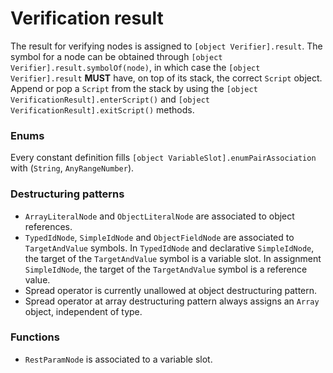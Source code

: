 # Verification result

The result for verifying nodes is assigned to `[object Verifier].result`. The symbol for a node can be obtained through `[object Verifier].result.symbolOf(node)`, in which case the `[object Verifier].result` **MUST** have, on top of its stack, the correct `Script` object. Append or pop a `Script` from the stack by using the `[object VerificationResult].enterScript()` and `[object VerificationResult].exitScript()` methods.

### Enums

Every constant definition fills `[object VariableSlot].enumPairAssociation` with (`String`,  `AnyRangeNumber`).

### Destructuring patterns

- `ArrayLiteralNode` and `ObjectLiteralNode` are associated to object references.
- `TypedIdNode`, `SimpleIdNode` and `ObjectFieldNode` are associated to `TargetAndValue` symbols. In `TypedIdNode` and declarative `SimpleIdNode`, the target of the `TargetAndValue` symbol is a variable slot. In assignment `SimpleIdNode`, the target of the `TargetAndValue` symbol is a reference value.
- Spread operator is currently unallowed at object destructuring pattern.
- Spread operator at array destructuring pattern always assigns an `Array` object, independent of type.

### Functions

- `RestParamNode` is associated to a variable slot.